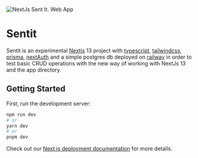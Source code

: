 ![NextJs Sent It. Web App](https://i.ibb.co/JkbMSKL/localhost-3000-i-Pad-Mini-2.png 'Next Js Sent It. Webb App')

# Sentit

Sentit is an experimental [Nextjs](https://nextjs.org/) 13 project with [typescript](https://www.typescriptlang.org/), [tailwindcss](https://tailwindcss.com/), [prisma](https://www.prisma.io/), [nextAuth](https://next-auth.js.org/) and a simple postgres db deployed on [railway](https://railway.app/) in order to test basic CRUD operations with the new way of working with NextJs 13 and the app directory.

## Getting Started

First, run the development server:

```bash
npm run dev
# or
yarn dev
# or
pnpm dev
```

Check out our [Next.js deployment documentation](https://nextjs.org/docs/deployment) for more details.
